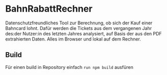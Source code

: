 # BahnRabattRechner
Datenschutzfreundliches Tool zur Berechnung, ob sich der Kauf einer Bahncard lohnt. Dafür werden die Tickets aus dem vergangenen Jahr des:der Nutzer:in des letzten Jahres analysiert, auf Basis der aus den PDF extrahierten Daten.
Alles im Browser und lokal auf dem Rechner.

## Build
Für einen build in Repository einfach `run npm build` ausfüren